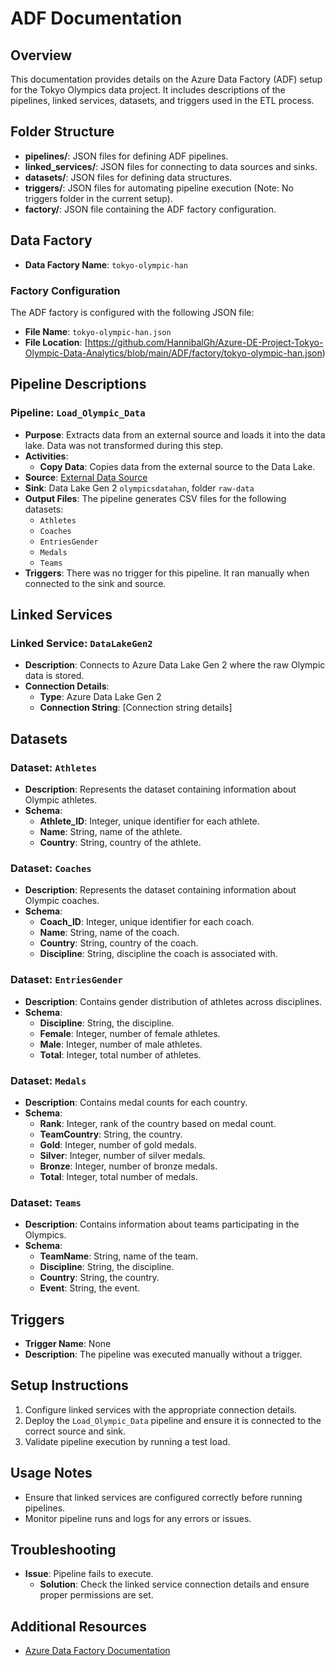 # ADF Documentation

## Overview
This documentation provides details on the Azure Data Factory (ADF) setup for the Tokyo Olympics data project. It includes descriptions of the pipelines, linked services, datasets, and triggers used in the ETL process.

## Folder Structure
- **pipelines/**: JSON files for defining ADF pipelines.
- **linked_services/**: JSON files for connecting to data sources and sinks.
- **datasets/**: JSON files for defining data structures.
- **triggers/**: JSON files for automating pipeline execution (Note: No triggers folder in the current setup).
- **factory/**: JSON file containing the ADF factory configuration.

## Data Factory
- **Data Factory Name**: `tokyo-olympic-han`

### Factory Configuration
The ADF factory is configured with the following JSON file:
- **File Name**: `tokyo-olympic-han.json`
- **File Location**: [https://github.com/HannibalGh/Azure-DE-Project-Tokyo-Olympic-Data-Analytics/blob/main/ADF/factory/tokyo-olympic-han.json)

## Pipeline Descriptions

### Pipeline: `Load_Olympic_Data`
- **Purpose**: Extracts data from an external source and loads it into the data lake. Data was not transformed during this step.
- **Activities**:
  - **Copy Data**: Copies data from the external source to the Data Lake.
- **Source**: [External Data Source](https://github.com/darshilparmar/tokyo-olympic-azure-data-engineering-project/tree/main/data)
- **Sink**: Data Lake Gen 2 `olympicsdatahan`, folder `raw-data`
- **Output Files**: The pipeline generates CSV files for the following datasets:
  - `Athletes`
  - `Coaches`
  - `EntriesGender`
  - `Medals`
  - `Teams`
- **Triggers**: There was no trigger for this pipeline. It ran manually when connected to the sink and source.

## Linked Services

### Linked Service: `DataLakeGen2`
- **Description**: Connects to Azure Data Lake Gen 2 where the raw Olympic data is stored.
- **Connection Details**:
  - **Type**: Azure Data Lake Gen 2
  - **Connection String**: [Connection string details]

## Datasets

### Dataset: `Athletes`
- **Description**: Represents the dataset containing information about Olympic athletes.
- **Schema**:
  - **Athlete_ID**: Integer, unique identifier for each athlete.
  - **Name**: String, name of the athlete.
  - **Country**: String, country of the athlete.

### Dataset: `Coaches`
- **Description**: Represents the dataset containing information about Olympic coaches.
- **Schema**:
  - **Coach_ID**: Integer, unique identifier for each coach.
  - **Name**: String, name of the coach.
  - **Country**: String, country of the coach.
  - **Discipline**: String, discipline the coach is associated with.

### Dataset: `EntriesGender`
- **Description**: Contains gender distribution of athletes across disciplines.
- **Schema**:
  - **Discipline**: String, the discipline.
  - **Female**: Integer, number of female athletes.
  - **Male**: Integer, number of male athletes.
  - **Total**: Integer, total number of athletes.

### Dataset: `Medals`
- **Description**: Contains medal counts for each country.
- **Schema**:
  - **Rank**: Integer, rank of the country based on medal count.
  - **TeamCountry**: String, the country.
  - **Gold**: Integer, number of gold medals.
  - **Silver**: Integer, number of silver medals.
  - **Bronze**: Integer, number of bronze medals.
  - **Total**: Integer, total number of medals.

### Dataset: `Teams`
- **Description**: Contains information about teams participating in the Olympics.
- **Schema**:
  - **TeamName**: String, name of the team.
  - **Discipline**: String, the discipline.
  - **Country**: String, the country.
  - **Event**: String, the event.

## Triggers
- **Trigger Name**: None
- **Description**: The pipeline was executed manually without a trigger.

## Setup Instructions
1. Configure linked services with the appropriate connection details.
2. Deploy the `Load_Olympic_Data` pipeline and ensure it is connected to the correct source and sink.
3. Validate pipeline execution by running a test load.

## Usage Notes
- Ensure that linked services are configured correctly before running pipelines.
- Monitor pipeline runs and logs for any errors or issues.

## Troubleshooting
- **Issue**: Pipeline fails to execute.
  - **Solution**: Check the linked service connection details and ensure proper permissions are set.

## Additional Resources
- [Azure Data Factory Documentation](https://docs.microsoft.com/en-us/azure/data-factory/)
